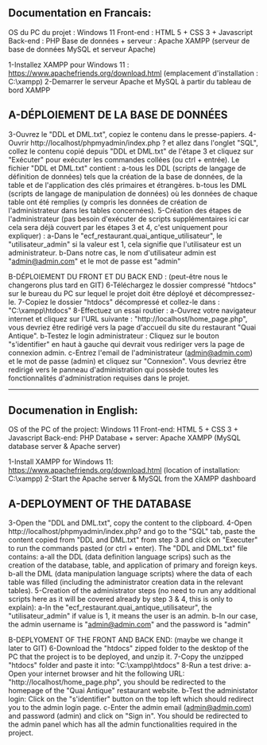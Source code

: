 Documentation en Francais:
--------------------------
OS du PC du projet : Windows 11
Front-end : HTML 5 + CSS 3 + Javascript
Back-end : PHP
Base de données + serveur : Apache XAMPP (serveur de base de données MySQL et serveur Apache)

1-Installez XAMPP pour Windows 11 : https://www.apachefriends.org/download.html (emplacement d'installation : C:\xampp)
2-Demarrer le serveur Apache et MySQL à partir du tableau de bord XAMPP

A-DÉPLOIEMENT DE LA BASE DE DONNÉES
-------------------------------------
3-Ouvrez le "DDL et DML.txt", copiez le contenu dans le presse-papiers.
4-Ouvrir http://localhost/phpmyadmin/index.php ? et allez dans l'onglet "SQL", collez le contenu copié depuis "DDL et DML.txt" de l'étape 3 et cliquez sur "Exécuter" pour exécuter les commandes collées (ou ctrl + entrée).
	Le fichier "DDL et DML.txt" contient :
		a-tous les DDL (scripts de langage de définition de données) tels que la création de la base de données, de la table et de l'application des clés primaires et étrangères.
		b-tous les DML (scripts de langage de manipulation de données) où les données de chaque table ont été remplies (y compris les données de création de l'administrateur dans les tables concernées).
5-Création des étapes de l'administrateur (pas besoin d'exécuter de scripts supplémentaires ici car cela sera déjà couvert par les étapes 3 et 4, c'est uniquement pour expliquer) :
	a-Dans le "ecf_restaurant.quai_antique_utilisateur", le "utilisateur_admin" si la valeur est 1, cela signifie que l'utilisateur est un administrateur.
	b-Dans notre cas, le nom d'utilisateur admin est "admin@admin.com" et le mot de passe est "admin"

B-DÉPLOIEMENT DU FRONT ET DU BACK END : (peut-être nous le changerons plus tard en GIT)
6-Téléchargez le dossier compressé "htdocs" sur le bureau du PC sur lequel le projet doit être déployé et décompressez-le.
7-Copiez le dossier "htdocs" décompressé et collez-le dans : "C:\xampp\htdocs"
8-Effectuez un essai routier :
	a-Ouvrez votre navigateur internet et cliquez sur l'URL suivante : "http://localhost/home_page.php", vous devriez être redirigé vers la page d'accueil du site du restaurant "Quai Antique".
	b-Testez le login administrateur : Cliquez sur le bouton "s'identifier" en haut à gauche qui devrait vous rediriger vers la page de connexion admin.
	c-Entrez l'email de l'administrateur (admin@admin.com) et le mot de passe (admin) et cliquez sur "Connexion". Vous devriez être redirigé vers le panneau d'administration qui possède toutes les fonctionnalités d'administration requises dans le projet.

---------------------------------------------------------------------------------------------------------------------------------------------------------------------------------------------

Documenation in English:
------------------------
OS of the PC of the project: Windows 11
Front-end: HTML 5 + CSS 3 + Javascript
Back-end: PHP
Database + server: Apache XAMPP (MySQL database server & Apache server)

1-Install XAMPP for Windows 11: https://www.apachefriends.org/download.html (location of installation: C:\xampp)
2-Start the Apache server & MySQL from the XAMPP dashboard

A-DEPLOYMENT OF THE DATABASE
----------------------------
3-Open the "DDL and DML.txt", copy the content to the clipboard.
4-Open http://localhost/phpmyadmin/index.php? and go to the "SQL" tab, paste the content copied from "DDL and DML.txt" from step 3 and click on "Executer" to run the commands pasted (or ctrl + enter).
	The "DDL and DML.txt" file contains:
		a-all the DDL (data definition language scrips) such as the creation of the database, table, and application of primary and foreign keys.
		b-all the DML (data manipulation language scripts) where the data of each table was filled (including the administrator creation data in the relevant tables).
5-Creation of the administrator steps (no need to run any additional scripts here as it will be covered already by step 3 & 4, this is only to explain):
	a-In the "ecf_restaurant.quai_antique_utilisateur", the "utilisateur_admin" if value is 1, it means the user is an admin.
	b-In our case, the admin username is "admin@admin.com" and the password is "admin"

B-DEPLYOMENT OF THE FRONT AND BACK END: (maybe we change it later to GIT)
6-Download the "htdocs" zipped folder to the desktop of the PC that the project is to be deployed, and unzip it.
7-Copy the unzipped "htdocs" folder and paste it into: "C:\xampp\htdocs"
8-Run a test drive:
	a-Open your internet browser and hit the following URL: "http://localhost/home_page.php", you should be redirected to the homepage of the "Quai Antique" restaurant website.
	b-Test the administator login: Click on the "s'identifier" button on the top left which should redirect you to the admin login page.
	c-Enter the admin email (admin@admin.com) and password (admin) and click on "Sign in". You should be redirected to the admin panel which has all the admin functionalities required in the project.
